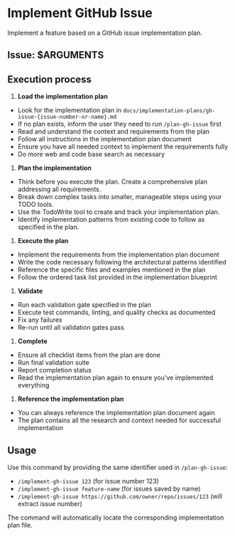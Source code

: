 # Implement GitHub Issue

Implement a feature based on a GitHub issue implementation plan.

## Issue: $ARGUMENTS

## Execution process

1. **Load the implementation plan**

- Look for the implementation plan in `docs/implementation-plans/gh-issue-{issue-number-or-name}.md`
- If no plan exists, inform the user they need to run `/plan-gh-issue` first
- Read and understand the context and requirements from the plan
- Follow all instructions in the implementation plan document
- Ensure you have all needed context to implement the requirements fully
- Do more web and code base search as necessary

1. **Plan the implementation**

- Think before you execute the plan. Create a comprehensive plan addressing all requirements.
- Break down complex tasks into smaller, manageable steps using your TODO tools.
- Use the TodoWrite tool to create and track your implementation plan.
- Identify implementation patterns from existing code to follow as specified in the plan.

1. **Execute the plan**

- Implement the requirements from the implementation plan document
- Write the code necessary following the architectural patterns identified
- Reference the specific files and examples mentioned in the plan
- Follow the ordered task list provided in the implementation blueprint

1. **Validate**

- Run each validation gate specified in the plan
- Execute test commands, linting, and quality checks as documented
- Fix any failures
- Re-run until all validation gates pass

1. **Complete**

- Ensure all checklist items from the plan are done
- Run final validation suite
- Report completion status
- Read the implementation plan again to ensure you've implemented everything

1. **Reference the implementation plan**

- You can always reference the implementation plan document again
- The plan contains all the research and context needed for successful implementation

## Usage

Use this command by providing the same identifier used in `/plan-gh-issue`:

- `/implement-gh-issue 123` (for issue number 123)
- `/implement-gh-issue feature-name` (for issues saved by name)
- `/implement-gh-issue https://github.com/owner/repo/issues/123` (will extract issue number)

The command will automatically locate the corresponding implementation plan file.
